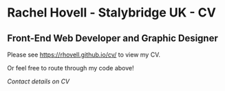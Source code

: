 # Rachel Hovell - Stalybridge UK - CV
## Front-End Web Developer and Graphic Designer

Please see https://rhovell.github.io/cv/ to view my CV.

Or feel free to route through my code above!

_Contact details on CV_

